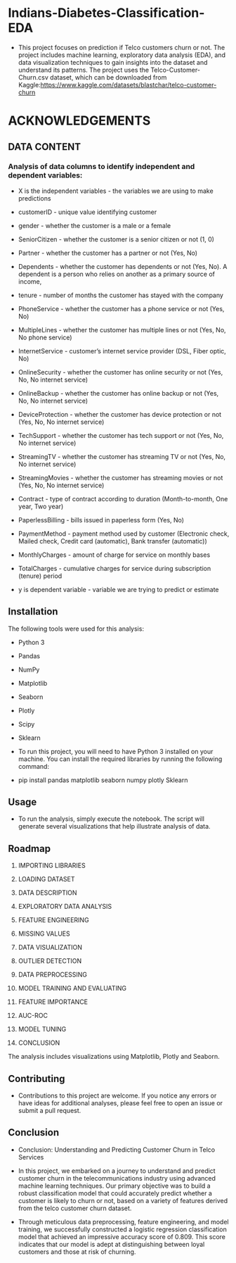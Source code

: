 
# Indians-Diabetes-Classification-EDA
- This project focuses on prediction if Telco customers churn or not. The project includes machine learning, exploratory data analysis (EDA), and data visualization techniques to gain insights into the dataset and understand its patterns. The project uses the Telco-Customer-Churn.csv dataset, which can be downloaded from Kaggle:https://www.kaggle.com/datasets/blastchar/telco-customer-churn


# ACKNOWLEDGEMENTS

## DATA CONTENT
### Analysis of data columns to identify independent and dependent variables:

* X is the independent variables - the variables we are using to make predictions

* customerID - unique value identifying customer
* gender - whether the customer is a male or a female
* SeniorCitizen - whether the customer is a senior citizen or not (1, 0)
* Partner - whether the customer has a partner or not (Yes, No)
* Dependents - whether the customer has dependents or not (Yes, No). A dependent is a person who relies on another as a primary source of income,
* tenure - number of months the customer has stayed with the company
* PhoneService - whether the customer has a phone service or not (Yes, No)
* MultipleLines - whether the customer has multiple lines or not (Yes, No, No phone service)
* InternetService - customer’s internet service provider (DSL, Fiber optic, No)
* OnlineSecurity - whether the customer has online security or not (Yes, No, No internet service)
* OnlineBackup - whether the customer has online backup or not (Yes, No, No internet service)
* DeviceProtection - whether the customer has device protection or not (Yes, No, No internet service)
* TechSupport - whether the customer has tech support or not (Yes, No, No internet service)
* StreamingTV - whether the customer has streaming TV or not (Yes, No, No internet service)
* StreamingMovies - whether the customer has streaming movies or not (Yes, No, No internet service)
* Contract - type of contract according to duration (Month-to-month, One year, Two year)
* PaperlessBilling - bills issued in paperless form (Yes, No)
* PaymentMethod - payment method used by customer (Electronic check, Mailed check, Credit card (automatic), Bank transfer (automatic))
* MonthlyCharges - amount of charge for service on monthly bases
* TotalCharges - cumulative charges for service during subscription (tenure) period
* y is dependent variable - variable we are trying to predict or estimate
## Installation
The following tools were used for this analysis:

- Python 3
- Pandas
- NumPy
- Matplotlib
- Seaborn
- Plotly
- Scipy
- Sklearn

- To run this project, you will need to have Python 3 installed on your machine. You can install the required libraries by running the following command:


- pip install pandas matplotlib seaborn numpy plotly Sklearn 
## Usage 
- To run the analysis, simply execute the notebook. The script will generate several visualizations that help illustrate analysis of data.
## Roadmap

1. IMPORTING LIBRARIES

2. LOADING DATASET

3. DATA DESCRIPTION

4. EXPLORATORY DATA ANALYSIS

5. FEATURE ENGINEERING

6. MISSING VALUES

7. DATA VISUALIZATION

8. OUTLIER DETECTION

9. DATA PREPROCESSING

10. MODEL TRAINING AND EVALUATING

11. FEATURE IMPORTANCE

12. AUC-ROC

13. MODEL TUNING

14. CONCLUSION


 The analysis includes visualizations using Matplotlib, Plotly and Seaborn.

## Contributing

- Contributions to this project are welcome. If you notice any errors or have ideas for additional analyses, please feel free to open an issue or submit a pull request.


## Conclusion 

* Conclusion: Understanding and Predicting Customer Churn in Telco Services

* In this project, we embarked on a journey to understand and predict customer churn in the telecommunications industry using advanced machine learning techniques. Our primary objective was to build a robust classification model that could accurately predict whether a customer is likely to churn or not, based on a variety of features derived from the telco customer churn dataset.

* Through meticulous data preprocessing, feature engineering, and model training, we successfully constructed a logistic regression classification model that achieved an impressive accuracy score of 0.809. This score indicates that our model is adept at distinguishing between loyal customers and those at risk of churning.

